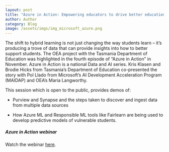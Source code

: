 ```yaml
---
layout: post
title: "Azure in Action: Empowering educators to drive better education outcomes with AI and open data analytics" 
author: Author
category: Blog
image: /assets/imgs/img_microsoft_azure.png
---
```


The shift to hybrid learning is not just changing the way students learn – it’s producing a trove of data that can provide insights into how to better support students. 
The OEA project with the Tasmania Department of Education was highlighted in the fourth episode of “Azure in Action” in November. Azure in Action is a national Data and AI series.
Kris Klasen and Brodie Hicks from Tasmania’s Department of Education co-presented the story with Pol Llado from Microsoft’s AI Development Acceleration Program (MAIDAP) and OEA’s Maria Langworthy.  

This session which is open to the public, provides demos of:  

- Purview and Synapse and the steps taken to discover and ingest data from multiple data sources  

- How Azure ML and Responsible ML tools like Fairlearn are being used to develop predictive models of vulnerable students.  

##### Azure in Action webinar

Watch the webinar [here](https://info.microsoft.com/AU-AzureAI-VDEO-FY22-12Dec-06-Azure-in-Action-Ep-4-Empowering-educators-to-drive-better-education-outcomes-with-AI-and-open-data-analytics-SRGCM5449_LP01-Registration---Form-in-Body.html).

